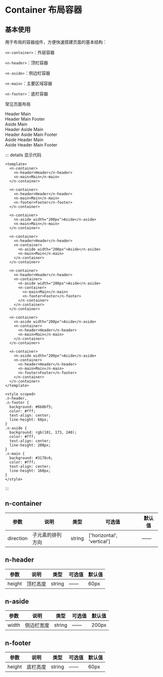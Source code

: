 # Container 布局容器

## 基本使用

用于布局的容器组件，方便快速搭建页面的基本结构：

`<n-container>`：外层容器

`<n-header>`：顶栏容器

`<n-aside>`：侧边栏容器

`<n-main>`：主要区域容器

`<n-footer>`：底栏容器

常见页面布局

<n-container>
  <n-header>Header</n-header>
  <n-main>Main</n-main>
</n-container>

<br />

<n-container>
  <n-header>Header</n-header>
  <n-main>Main</n-main>
  <n-footer>Footer</n-footer>
</n-container>

<br />

<n-container>
  <n-aside width="200px">Aside</n-aside>
  <n-main>Main</n-main>
</n-container>

<br />

<n-container>
  <n-header>Header</n-header>
  <n-container>
    <n-aside width="200px">Aside</n-aside>
    <n-main>Main</n-main>
  </n-container>
</n-container>

<br />

<n-container>
  <n-header>Header</n-header>
  <n-container>
    <n-aside width="200px">Aside</n-aside>
    <n-container>
      <n-main>Main</n-main>
      <n-footer>Footer</n-footer>
    </n-container>
  </n-container>
</n-container>

<br />

<n-container>
  <n-aside width="200px">Aside</n-aside>
  <n-container>
    <n-header>Header</n-header>
    <n-main>Main</n-main>
  </n-container>
</n-container>

<br />

<n-container>
  <n-aside width="200px">Aside</n-aside>
  <n-container>
    <n-header>Header</n-header>
    <n-main>Main</n-main>
    <n-footer>Footer</n-footer>
  </n-container>
</n-container>

::: details 显示代码

```vue
<template>
  <n-container>
    <n-header>Header</n-header>
    <n-main>Main</n-main>
  </n-container>

  <n-container>
    <n-header>Header</n-header>
    <n-main>Main</n-main>
    <n-footer>Footer</n-footer>
  </n-container>

  <n-container>
    <n-aside width="200px">Aside</n-aside>
    <n-main>Main</n-main>
  </n-container>

  <n-container>
    <n-header>Header</n-header>
    <n-container>
      <n-aside width="200px">Aside</n-aside>
      <n-main>Main</n-main>
    </n-container>
  </n-container>

  <n-container>
    <n-header>Header</n-header>
    <n-container>
      <n-aside width="200px">Aside</n-aside>
      <n-container>
        <n-main>Main</n-main>
        <n-footer>Footer</n-footer>
      </n-container>
    </n-container>
  </n-container>

  <n-container>
    <n-aside width="200px">Aside</n-aside>
    <n-container>
      <n-header>Header</n-header>
      <n-main>Main</n-main>
    </n-container>
  </n-container>

  <n-container>
    <n-aside width="200px">Aside</n-aside>
    <n-container>
      <n-header>Header</n-header>
      <n-main>Main</n-main>
      <n-footer>Footer</n-footer>
    </n-container>
  </n-container>
</template>

<style scoped>
.n-header,
.n-footer {
  background: #6b8bf5;
  color: #fff;
  text-align: center;
  line-height: 60px;
}
.n-aside {
  background: rgb(101, 173, 240);
  color: #fff;
  text-align: center;
  line-height: 200px;
}
.n-main {
  background: #3178c6;
  color: #fff;
  text-align: center;
  line-height: 160px;
}
</style>
```

:::

## n-container

| 参数      | 说明             | 类型   | 可选值                     | 默认值 |
| --------- | ---------------- | ------ | -------------------------- | ------ |
| direction | 子元素的排列方向 | string | ['horizontal', 'vertical'] | ——     |

## n-header

| 参数   | 说明     | 类型   | 可选值 | 默认值 |
| ------ | -------- | ------ | ------ | ------ |
| height | 顶栏高度 | string | ——     | 60px   |

## n-aside

| 参数  | 说明       | 类型   | 可选值 | 默认值 |
| ----- | ---------- | ------ | ------ | ------ |
| width | 侧边栏宽度 | string | ——     | 200px  |

## n-footer

| 参数   | 说明     | 类型   | 可选值 | 默认值 |
| ------ | -------- | ------ | ------ | ------ |
| height | 底栏高度 | string | ——     | 60px   |

<style scoped>
  .n-header,
  .n-footer {
    background: #6b8bf5;
    color: #fff;
    text-align: center;
    line-height: 60px;
  }
  .n-aside {
    background: rgb(101, 173, 240);
    color: #fff;
    text-align: center;
    line-height: 200px;
  }
  .n-main {
    background: #3178c6;
    color: #fff;
    text-align: center;
    line-height: 160px;
  }
</style>

